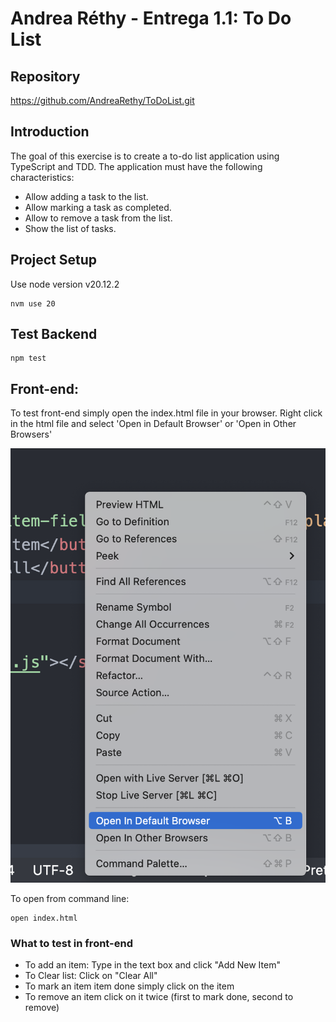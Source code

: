 # Andrea Réthy - Entrega 1.1: To Do List

## Repository

https://github.com/AndreaRethy/ToDoList.git

## Introduction

The goal of this exercise is to create a to-do list application using TypeScript and TDD. The application must have the following characteristics:

- Allow adding a task to the list.
- Allow marking a task as completed.
- Allow to remove a task from the list.
- Show the list of tasks.

## Project Setup

Use node version v20.12.2

```
nvm use 20
```

## Test Backend

```
npm test
```

## Front-end:

To test front-end simply open the index.html file in your browser. Right click in the html file and select 'Open in Default Browser' or 'Open in Other Browsers'

![1718873012670](image/README/1718873012670.png)

To open from command line:

```
open index.html
```

### What to test in front-end

- To add an item: Type in the text box and click "Add New Item"
- To Clear list: Click on "Clear All"
- To mark an item item done simply click on the item
- To remove an item click on it twice (first to mark done, second to remove)
